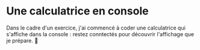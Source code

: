 # Une calculatrice en console 

Dans le cadre d'un exercice, j'ai commencé à coder une calculatrice qui s'affiche dans la console : restez conntectés pour découvrir l'affichage que je prépare. 🕺
